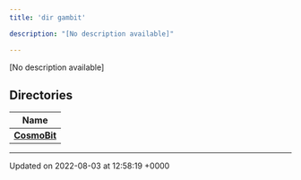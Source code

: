```yaml
---
title: 'dir gambit'

description: "[No description available]"

---
```







[No description available]

## Directories

| Name           |
| -------------- |
| **[CosmoBit](/documentation/code/colliderbit/files/dir_1093d180d56907fe9a1c021de5d6c81e/#dir-cosmobit)**  |






-------------------------------

Updated on 2022-08-03 at 12:58:19 +0000
